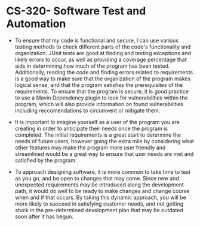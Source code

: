 # CS-320- Software Test and Automation

- To ensure that my code is functional and secure, I can use various testing methods to check different parts of the code's functionality and organization.  JUnit tests are good at finding and testing exceptions and likely errors to occur,
  as well as providing a coverage percentage that aids in determining how much of the program has been tested.  Additionally, reading the code and finding errors related to requirements is a good way to make sure that the organization of the
  program makes logical sense, and that the program satisfies the prerequisites of the requirements.  To ensure that the program is secure, it is good practice to use a Mavin Dependency plugin to look for vulnerabilities within the program,
  which will also provide information on found vulnerabilities including reccomendations to circumvent or mitigate them.

- It is important to imagine yourself as a user of the program you are creating in order to anticipate their needs once the program is completed.  The initial requirements is a great start to determine the needs of future users, however going
  the extra mile by considering what other features may make the program more user friendly and streamlined would be a great way to ensure that user needs are met and satisfied by the program.

- To approach designing software, it is more common to take time to test as you go, and be open to changes that may come.  Since new and unexpected requirements may be introduced along the development path, it would do well to be ready to make
  changes and change course when and if that occurs.  By taking this dynamic approach, you will be more likely to succeed in satisfying customer needs, and not getting stuck in the pre-determined development plan that may be outdated soon after
  it has begun.  
